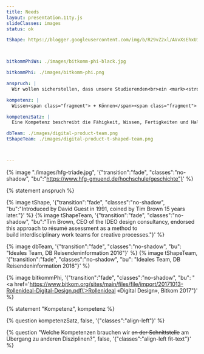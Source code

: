 ```yaml
---
title: Needs
layout: presentation.11ty.js
slideClasses: images
status: ok

tShape: https://blogger.googleusercontent.com/img/b/R29vZ2xl/AVvXsEhxUiEgFykaIrMx1KEFPe9HqtRf-VYsODxjNeMRL-jh5EMOmkTtvQYwICwg0_Tlqxn6-eIg6qgvvdbzxZiZLkxWq_74bYSBJ71CbDM_R8lFysyUfGtfXxHQXyipGBgG6nTZ6UXH/s400/tshaped.png



bitkommPhiWs: ./images/bitkomm-phi-black.jpg

bitkommPhi: ./images/bitkomm-phi.png

anspruch: |
  Wir wollen sicher­stellen, dass unsere Studie­renden<br>ein <mark><strong>Höchstmaß an Profes­sio­na­lität</strong></mark> errei­chen und eine aktive Rolle im Sinne der Nutzer:innen von Gestal­tungs­dienst­leis­tungen einnehmen.

kompetenz: |
  Wissen<span class="fragment"> + Können</span><span class="fragment"> + Wollen</span><span class="fragment"> + Kontextsensibilität</span>

kompetenzSatz: |
  Eine Kompetenz beschreibt die Fähigkeit, Wissen, Fertigkeiten und Haltung in konkreten Situationen selbstorganisiert und verantwortungsvoll anzuwenden.

dbTeam: ./images/digital-product-team.png
tShapeTeam: ./images/digital-product-t-shaped-team.png



---
```

{% image "./images/hfg-triade.jpg", '{"transition":"fade", "classes":"no-shadow", "bu":"https://www.hfg-gmuend.de/hochschule/geschichte"}' %}

{% statement anspruch %}

{% image tShape, '{"transition":"fade", "classes":"no-shadow", "bu":"Introduced by David Guest in 1991, coined by Tim Brown 15 years later."}' %}
{% image tShapeTeam, '{"transition":"fade", "classes":"no-shadow", "bu":"Tim Brown, CEO of the IDEO design consultancy, endorsed this approach to résumé assessment as a method to build interdisciplinary work teams for creative processes."}' %}

{% image dbTeam, '{"transition":"fade", "classes":"no-shadow", "bu": "Ideales Team, DB Reisendeninformation 2016"}' %}
{% image tShapeTeam, '{"transition":"fade", "classes":"no-shadow", "bu": "Ideales Team, DB Reisendeninformation 2016"}' %}

{% image bitkommPhi, '{"transition":"fade", "classes":"no-shadow", "bu": "<a href=\'https://www.bitkom.org/sites/main/files/file/import/20171013-Rollenideal-Digital-Design.pdf\'>Rollenideal «Digital Design»</a>, Bitkom 2017"}' %}

{% statement "Kompetenz", kompetenz %}

{% question kompetenzSatz, false, '{"classes":"align-left"}' %}

{% question "Welche Kompetenzen brauchen wir <del>an der Schnittstelle</del> am Übergang zu anderen Disziplinen?", false, '{"classes":"align-left fit-text"}' %}